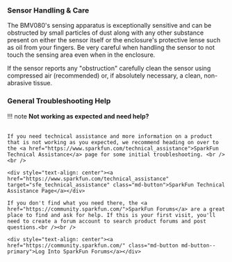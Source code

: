 ### Sensor Handling & Care

The BMV080's sensing apparatus is exceptionally sensitive and can be obstructed by small particles of dust along with any other substance present on either the sensor itself or the enclosure's protective lense such as oil from your fingers. Be very careful when handling the sensor to not touch the sensing area even when in the enclosure.

If the sensor reports any "obstruction" carefully clean the sensor using compressed air (recommended) or, if absolutely necessary, a clean, non-abrasive tissue.

### General Troubleshooting Help

!!! note
    <span class="glyphicon glyphicon-question-sign" aria-hidden="true"></span>
        <strong> Not working as expected and need help? </strong> <br /><br />

    If you need technical assistance and more information on a product that is not working as you expected, we recommend heading on over to the <a href="https://www.sparkfun.com/technical_assistance">SparkFun Technical Assistance</a> page for some initial troubleshooting. <br /><br />

    <div style="text-align: center"><a href="https://www.sparkfun.com/technical_assistance" target="sfe_technical_assistance" class="md-button">SparkFun Technical Assistance Page</a></div>

    If you don't find what you need there, the <a href="https://community.sparkfun.com/">SparkFun Forums</a> are a great place to find and ask for help. If this is your first visit, you'll need to create a forum account to search product forums and post questions.<br /><br />

    <div style="text-align: center"><a href="https://community.sparkfun.com/" class="md-button md-button--primary">Log Into SparkFun Forums</a></div>
